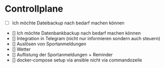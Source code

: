 # Controllplane

- [ ] Ich möchte Dateibackup nach bedarf machen können
- [] Ich möchte Datenbankbackup nach bedarf machen können
- [] Integration in Telegram (nicht nur informieren sondern auch steuern)
- [] Auslösen von Sportanmeldungen
- [] Wetter
- [] Auflistung der Sportanmeldungen + Reminder
- [] docker-compose setup via ansible nicht via commandozeile

